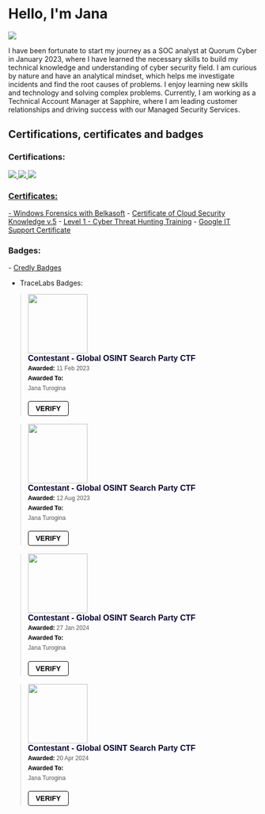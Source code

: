 # Hello, I'm Jana
<a href="https://www.linkedin.com/in/jana-turogina/"><img src="https://img.shields.io/badge/-LinkedIn-0072b1?&style=for-the-badge&logo=linkedin&logoColor=white" /></a>

I have been fortunate to start my journey as a SOC analyst at Quorum Cyber in January 2023, where I have learned the necessary skills to build my technical knowledge and understanding of cyber security field. I am curious by nature and have an analytical mindset, which helps me investigate incidents and find the root causes of problems. I enjoy learning new skills and technology and solving complex problems. Currently, I am working as a Technical Account Manager at Sapphire, where I am leading customer relationships and driving success with our Managed Security Services. 


## Certifications, certificates and badges 

### Certifications: 
<div>
<a href="https://www.credly.com/badges/bbde9919-0697-4efd-a8bf-03230600cafa"><img src="https://img.shields.io/badge/-Security%2B-FF0000?&style=for-the-badge&logo=CompTIA&logoColor=white" />
<a href="https://learn.microsoft.com/en-gb/users/janaturogina-4714/credentials/4284c4d9da5c5816"><img src="https://img.shields.io/badge/-SC--200-0078D4?style=for-the-badge&logo=Microsoft&logoColor=white" />
<a href="https://learn.microsoft.com/en-us/users/janaturogina-4714/credentials/a4c3c2582e48768b"><img src="https://img.shields.io/badge/-AI--900-0078D4?style=for-the-badge&logo=Microsoft&logoColor=white" />
</div>

### Certificates: 
<div>
- <a href="https://belkasoft.thinkific.com/certificates/nbluljx3rh">Windows Forensics with Belkasoft</a>
- <a href="https://www.credly.com/badges/801e2528-e8ab-4d10-9704-4c891d1a831e">Certificate of Cloud Security Knowledge v.5</a>
- <a href="https://issuer.gutenbergcerts.com/verify.html?url=https://issuer.gutenbergcerts.com/cert_issuer/api/v1.0/certificate/20230119-ACTI-kb00_7eda7b97-7f18-4fee-b6f5-f8990d73bbfb.pdf">Level 1 - Cyber Threat Hunting Training</a>
- <a href="https://www.coursera.org/account/accomplishments/professional-cert/6G2UMKK2LAFP">Google IT Support Certificate</a>
</div>

### Badges:  
<div>  
- <a href="https://www.credly.com/users/jana-turogina">Credly Badges</a>

-  TraceLabs Badges:
<blockquote class="badgr-badge" style="font-family: Helvetica, Roboto, &quot;Segoe UI&quot;, Calibri, sans-serif;"><a href="https://api.ca.badgr.io/public/assertions/GKdzpPUPROmR8dUF25fRxA"><img width="120px" height="120px" src="https://api.ca.badgr.io/public/assertions/GKdzpPUPROmR8dUF25fRxA/image"></a><p class="badgr-badge-name" style="hyphens: auto; overflow-wrap: break-word; word-wrap: break-word; margin: 0; font-size: 16px; font-weight: 600; font-style: normal; font-stretch: normal; line-height: 1.25; letter-spacing: normal; text-align: left; color: #05012c;">Contestant - Global OSINT Search Party CTF</p><p class="badgr-badge-date" style="margin: 0; font-size: 12px; font-style: normal; font-stretch: normal; line-height: 1.67; letter-spacing: normal; text-align: left; color: #555555;"><strong style="font-size: 12px; font-weight: bold; font-style: normal; font-stretch: normal; line-height: 1.67; letter-spacing: normal; text-align: left; color: #000;">Awarded: </strong>11 Feb 2023</p><p class="badgr-badge-recipient" style="margin: 0; font-size: 12px; font-style: normal; font-stretch: normal; line-height: 1.67; letter-spacing: normal; text-align: left; color: #555555;"><strong style="font-size: 12px; font-weight: bold; font-style: normal; font-stretch: normal; line-height: 1.67; letter-spacing: normal; text-align: left; color: #000;">Awarded To: </strong><span style="display: block;"> Jana Turogina</span></p><p style="margin: 16px 0; padding: 0;"><a class="badgr-badge-verify" target="_blank" href="https://badgecheck.io?url=https%3A%2F%2Fapi.ca.badgr.io%2Fpublic%2Fassertions%2FGKdzpPUPROmR8dUF25fRxA" style="box-sizing: content-box; display: flex; align-items: center; justify-content: center; margin: 0; font-size:14px; font-weight: bold; width: 48px; height: 16px; border-radius: 4px; border: solid 1px black; text-decoration: none; padding: 6px 16px; margin: 16px 0; color: black;" aria-label="Verify (opens in new window)">VERIFY</a></p><script async="async" src="https://ca.badgr.com/assets/widgets.bundle.js"></script></blockquote> 
<blockquote class="badgr-badge" style="font-family: Helvetica, Roboto, &quot;Segoe UI&quot;, Calibri, sans-serif;"><a href="https://api.ca.badgr.io/public/assertions/2il7vEtbSOqoTXF_AFe_7w"><img width="120px" height="120px" src="https://api.ca.badgr.io/public/assertions/2il7vEtbSOqoTXF_AFe_7w/image"></a><p class="badgr-badge-name" style="hyphens: auto; overflow-wrap: break-word; word-wrap: break-word; margin: 0; font-size: 16px; font-weight: 600; font-style: normal; font-stretch: normal; line-height: 1.25; letter-spacing: normal; text-align: left; color: #05012c;">Contestant - Global OSINT Search Party CTF</p><p class="badgr-badge-date" style="margin: 0; font-size: 12px; font-style: normal; font-stretch: normal; line-height: 1.67; letter-spacing: normal; text-align: left; color: #555555;"><strong style="font-size: 12px; font-weight: bold; font-style: normal; font-stretch: normal; line-height: 1.67; letter-spacing: normal; text-align: left; color: #000;">Awarded: </strong>12 Aug 2023</p><p class="badgr-badge-recipient" style="margin: 0; font-size: 12px; font-style: normal; font-stretch: normal; line-height: 1.67; letter-spacing: normal; text-align: left; color: #555555;"><strong style="font-size: 12px; font-weight: bold; font-style: normal; font-stretch: normal; line-height: 1.67; letter-spacing: normal; text-align: left; color: #000;">Awarded To: </strong><span style="display: block;"> Jana Turogina</span></p><p style="margin: 16px 0; padding: 0;"><a class="badgr-badge-verify" target="_blank" href="https://badgecheck.io?url=https%3A%2F%2Fapi.ca.badgr.io%2Fpublic%2Fassertions%2F2il7vEtbSOqoTXF_AFe_7w" style="box-sizing: content-box; display: flex; align-items: center; justify-content: center; margin: 0; font-size:14px; font-weight: bold; width: 48px; height: 16px; border-radius: 4px; border: solid 1px black; text-decoration: none; padding: 6px 16px; margin: 16px 0; color: black;" aria-label="Verify (opens in new window)">VERIFY</a></p><script async="async" src="https://ca.badgr.com/assets/widgets.bundle.js"></script></blockquote>
<blockquote class="badgr-badge" style="font-family: Helvetica, Roboto, &quot;Segoe UI&quot;, Calibri, sans-serif;"><a href="https://api.ca.badgr.io/public/assertions/CioaYDmZSSuFT4ZM9frHTg"><img width="120px" height="120px" src="https://api.ca.badgr.io/public/assertions/CioaYDmZSSuFT4ZM9frHTg/image"></a><p class="badgr-badge-name" style="hyphens: auto; overflow-wrap: break-word; word-wrap: break-word; margin: 0; font-size: 16px; font-weight: 600; font-style: normal; font-stretch: normal; line-height: 1.25; letter-spacing: normal; text-align: left; color: #05012c;">Contestant - Global OSINT Search Party CTF</p><p class="badgr-badge-date" style="margin: 0; font-size: 12px; font-style: normal; font-stretch: normal; line-height: 1.67; letter-spacing: normal; text-align: left; color: #555555;"><strong style="font-size: 12px; font-weight: bold; font-style: normal; font-stretch: normal; line-height: 1.67; letter-spacing: normal; text-align: left; color: #000;">Awarded: </strong>27 Jan 2024</p><p class="badgr-badge-recipient" style="margin: 0; font-size: 12px; font-style: normal; font-stretch: normal; line-height: 1.67; letter-spacing: normal; text-align: left; color: #555555;"><strong style="font-size: 12px; font-weight: bold; font-style: normal; font-stretch: normal; line-height: 1.67; letter-spacing: normal; text-align: left; color: #000;">Awarded To: </strong><span style="display: block;"> Jana Turogina</span></p><p style="margin: 16px 0; padding: 0;"><a class="badgr-badge-verify" target="_blank" href="https://badgecheck.io?url=https%3A%2F%2Fapi.ca.badgr.io%2Fpublic%2Fassertions%2FCioaYDmZSSuFT4ZM9frHTg" style="box-sizing: content-box; display: flex; align-items: center; justify-content: center; margin: 0; font-size:14px; font-weight: bold; width: 48px; height: 16px; border-radius: 4px; border: solid 1px black; text-decoration: none; padding: 6px 16px; margin: 16px 0; color: black;" aria-label="Verify (opens in new window)">VERIFY</a></p><script async="async" src="https://ca.badgr.com/assets/widgets.bundle.js"></script></blockquote>
<blockquote class="badgr-badge" style="font-family: Helvetica, Roboto, &quot;Segoe UI&quot;, Calibri, sans-serif;"><a href="https://api.ca.badgr.io/public/assertions/pXd_iDDzQ_eQRZ52qLQG7w"><img width="120px" height="120px" src="https://api.ca.badgr.io/public/assertions/pXd_iDDzQ_eQRZ52qLQG7w/image"></a><p class="badgr-badge-name" style="hyphens: auto; overflow-wrap: break-word; word-wrap: break-word; margin: 0; font-size: 16px; font-weight: 600; font-style: normal; font-stretch: normal; line-height: 1.25; letter-spacing: normal; text-align: left; color: #05012c;">Contestant - Global OSINT Search Party CTF</p><p class="badgr-badge-date" style="margin: 0; font-size: 12px; font-style: normal; font-stretch: normal; line-height: 1.67; letter-spacing: normal; text-align: left; color: #555555;"><strong style="font-size: 12px; font-weight: bold; font-style: normal; font-stretch: normal; line-height: 1.67; letter-spacing: normal; text-align: left; color: #000;">Awarded: </strong>20 Apr 2024</p><p class="badgr-badge-recipient" style="margin: 0; font-size: 12px; font-style: normal; font-stretch: normal; line-height: 1.67; letter-spacing: normal; text-align: left; color: #555555;"><strong style="font-size: 12px; font-weight: bold; font-style: normal; font-stretch: normal; line-height: 1.67; letter-spacing: normal; text-align: left; color: #000;">Awarded To: </strong><span style="display: block;"> Jana Turogina</span></p><p style="margin: 16px 0; padding: 0;"><a class="badgr-badge-verify" target="_blank" href="https://badgecheck.io?url=https%3A%2F%2Fapi.ca.badgr.io%2Fpublic%2Fassertions%2FpXd_iDDzQ_eQRZ52qLQG7w" style="box-sizing: content-box; display: flex; align-items: center; justify-content: center; margin: 0; font-size:14px; font-weight: bold; width: 48px; height: 16px; border-radius: 4px; border: solid 1px black; text-decoration: none; padding: 6px 16px; margin: 16px 0; color: black;" aria-label="Verify (opens in new window)">VERIFY</a></p><script async="async" src="https://ca.badgr.com/assets/widgets.bundle.js"></script></blockquote>
</div>

